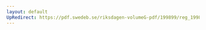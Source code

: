 ```yaml
---
layout: default
UpRedirect: https://pdf.swedeb.se/riksdagen-volumeG-pdf/199899/reg_199899/reg_199899_0069.pdf
---
```

